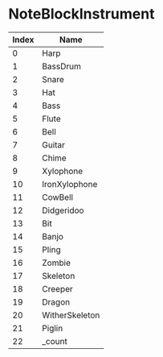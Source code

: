 # NoteBlockInstrument

Index | Name
--- | ---
0 | Harp
1 | BassDrum
2 | Snare
3 | Hat
4 | Bass
5 | Flute
6 | Bell
7 | Guitar
8 | Chime
9 | Xylophone
10 | IronXylophone
11 | CowBell
12 | Didgeridoo
13 | Bit
14 | Banjo
15 | Pling
16 | Zombie
17 | Skeleton
18 | Creeper
19 | Dragon
20 | WitherSkeleton
21 | Piglin
22 | _count